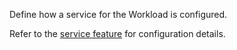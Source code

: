 Define how a service for the Workload is configured.

Refer to the [service feature](https://developer.humanitec.com/integration-and-extensions/workload-profiles/features/#humanitecservice) for configuration details.